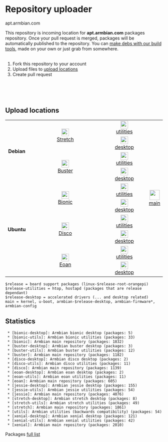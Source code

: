 # Repository uploader 

apt.armbian.com

This repository is incoming location for **apt.armbian.com** packages repository. Once your pull request is merged, packages will be automatically published to the repository. You can [make debs with our build tools](https://github.com/armbian/build), made on your own or just grab from somewhere.
<br/><br/>



   1. Fork this repository to your account
   2. Upload files to [upload locations](#upload-locations)
   3. Create pull request

<br/><br/>
<br/>

## Upload locations

<table width="100%" cellpadding="4" cellspacing="0">
	<tr>
		<td align="center" rowspan="4">
			<b>Debian</b>
		</td>
		<td align="center" rowspan="2" width="60%" valign="center">
			<a href="debs/stretch"><img src="https://dl.armbian.com/_h5ai/public/images/themes/comity/cloud-upload-1.png" name="Upload" align="bottom" width="24" height="24" border="0"/></a>
			<br><a href="debs/stretch">Stretch</a>
		</td>
		<td align="center" width="30%" valign="center">
			<a href="debs/extra/stretch-utils"><img src="https://dl.armbian.com/_h5ai/public/images/themes/comity/cloud-upload-1.png" name="Upload" align="bottom" width="24" height="24" border="0"/></a>
			<br><a href="debs/extra/stretch-utils">utilities</a>
		</td>
		<td align="center" rowspan="10" width="50%">
			<a href="debs/"><img src="https://dl.armbian.com/_h5ai/public/images/themes/comity/cloud-upload-1.png" name="Upload" align="bottom" width="32" height="32" border="0"/></a>
			<br><a href="debs/">main</a>
		</td>
	</tr>
	<tr>
		<td align="center" width="33%" valign="center">
			<a href="debs/extra/stretch-desktop"><img src="https://dl.armbian.com/_h5ai/public/images/themes/comity/cloud-upload-1.png" name="Upload" align="bottom" width="24" height="24" border="0"/></a>
			<br><a href="debs/extra/stretch-desktop">desktop</a>
		</td>
	</tr>
	<tr>
		<td align="center" rowspan="2" width="33%" valign="center">
			<a href="debs/buster"><img src="https://dl.armbian.com/_h5ai/public/images/themes/comity/cloud-upload-1.png" name="Upload" align="bottom" width="24" height="24" border="0"/></a>
			<br><a href="debs/buster">Buster</a>
		</td>
		<td align="center" width="33%" valign="center">
			<a href="debs/extra/buster-utils"><img src="https://dl.armbian.com/_h5ai/public/images/themes/comity/cloud-upload-1.png" name="Upload" align="bottom" width="24" height="24" border="0"/></a>
			<br><a href="debs/extra/buster-utils">utilities</a>
		</td>
	</tr>
	<tr>
		<td align="center" width="33%" valign="center">
			<a href="debs/extra/buster-desktop"><img src="https://dl.armbian.com/_h5ai/public/images/themes/comity/cloud-upload-1.png" name="Upload" align="bottom" width="24" height="24" border="0"/></a>
			<br><a href="debs/extra/buster-desktop">desktop</a>
		</td>
	</tr>
		<tr>
		<td align="center" rowspan="6">
			<b>Ubuntu</b>
		</td>
		<td align="center" rowspan="2" width="60%" valign="center">
			<a href="debs/bionic"><img src="https://dl.armbian.com/_h5ai/public/images/themes/comity/cloud-upload-1.png" name="Upload" align="bottom" width="24" height="24" border="0"/></a>
			<br><a href="debs/bionic">Bionic</a>
		</td>
		<td align="center" width="30%" valign="center">
			<a href="debs/extra/bionic-utils"><img src="https://dl.armbian.com/_h5ai/public/images/themes/comity/cloud-upload-1.png" name="Upload" align="bottom" width="24" height="24" border="0"/></a>
			<br><a href="debs/extra/bionic-utils">utilities</a>
		</td>
	</tr>
	<tr>
		<td align="center" width="33%" valign="center">
			<a href="debs/extra/bionic-desktop"><img src="https://dl.armbian.com/_h5ai/public/images/themes/comity/cloud-upload-1.png" name="Upload" align="bottom" width="24" height="24" border="0"/></a>
			<br><a href="debs/extra/bionic-desktop">desktop</a>
		</td>
	</tr>
	<tr>
		<td align="center" rowspan="2" width="33%" valign="center">
			<a href="debs/disco"><img src="https://dl.armbian.com/_h5ai/public/images/themes/comity/cloud-upload-1.png" name="Upload" align="bottom" width="24" height="24" border="0"/></a>
			<br><a href="debs/disco">Disco</a>
		</td>
		<td align="center" width="33%" valign="center">
			<a href="debs/extra/disco-utils"><img src="https://dl.armbian.com/_h5ai/public/images/themes/comity/cloud-upload-1.png" name="Upload" align="bottom" width="24" height="24" border="0"/></a>
			<br><a href="debs/extra/disco-utils">utilities</a>
		</td>
	</tr>
	<tr>
		<td align="center" width="33%" valign="center">
			<a href="debs/extra/disco-desktop"><img src="https://dl.armbian.com/_h5ai/public/images/themes/comity/cloud-upload-1.png" name="Upload" align="bottom" width="24" height="24" border="0"/></a>
			<br><a href="debs/extra/disco-desktop">desktop</a>
		</td>
	</tr>
	<tr>
		<td align="center" rowspan="2" width="33%" valign="center">
			<a href="debs/eoan"><img src="https://dl.armbian.com/_h5ai/public/images/themes/comity/cloud-upload-1.png" name="Upload" align="bottom" width="24" height="24" border="0"/></a>
			<br><a href="debs/eoan">Eoan</a>			
		</td>
		<td align="center" width="33%" valign="center">
			<a href="debs/extra/eoan-utils"><img src="https://dl.armbian.com/_h5ai/public/images/themes/comity/cloud-upload-1.png" name="Upload" align="bottom" width="24" height="24" border="0"/></a>
			<br><a href="debs/extra/eoan-utils">utilities</a>
		</td>
	</tr>
	<tr>
		<td align="center" width="33%" valign="center">
			<a href="debs/extra/eoan-desktop"><img src="https://dl.armbian.com/_h5ai/public/images/themes/comity/cloud-upload-1.png" name="Upload" align="bottom" width="24" height="24" border="0"/></a>
			<br><a href="debs/extra/eoan-desktop">desktop</a>
		</td>
	</tr>
</table>

	$release = board support packages (linux-$release-root-orangepi)
	$release-utilities = htop, hostapd (packages that are release dependant)
	$release-desktop = accelerated drivers (... and desktop related)
	main = kernel, u-boot, armbian-$release-desktop, armbian-firmware*, armbian-config

## Statistics

	 * [bionic-desktop]: Armbian bionic desktop (packages: 5)
	 * [bionic-utils]: Armbian bionic utilities (packages: 33)
	 * [bionic]: Armbian main repository (packages: 1832)
	 * [buster-desktop]: Armbian buster desktop (packages: 3)
	 * [buster-utils]: Armbian buster utilities (packages: 12)
	 * [buster]: Armbian main repository (packages: 1182)
	 * [disco-desktop]: Armbian disco desktop (packages: 2)
	 * [disco-utils]: Armbian disco utilities (packages: 11)
	 * [disco]: Armbian main repository (packages: 1139)
	 * [eoan-desktop]: Armbian eoan desktop (packages: 2)
	 * [eoan-utils]: Armbian eoan utilities (packages: 11)
	 * [eoan]: Armbian main repository (packages: 605)
	 * [jessie-desktop]: Armbian jessie desktop (packages: 155)
	 * [jessie-utils]: Armbian jessie utilities (packages: 54)
	 * [jessie]: Armbian main repository (packages: 4076)
	 * [stretch-desktop]: Armbian stretch desktop (packages: 8)
	 * [stretch-utils]: Armbian stretch utilities (packages: 49)
	 * [stretch]: Armbian main repository (packages: 1861)
	 * [utils]: Armbian utilities (backwards compatibility) (packages: 54)
	 * [xenial-desktop]: Armbian xenial desktop (packages: 121)
	 * [xenial-utils]: Armbian xenial utilities (packages: 42)
	 * [xenial]: Armbian main repository (packages: 2010)

Packages [full list](content.txt)

